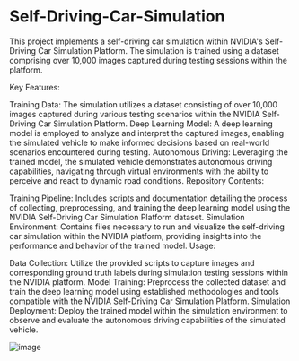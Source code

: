 # Self-Driving-Car-Simulation
This project implements a self-driving car simulation within NVIDIA's Self-Driving Car Simulation Platform. The simulation is trained using a dataset comprising over 10,000 images captured during testing sessions within the platform.

Key Features:

Training Data: The simulation utilizes a dataset consisting of over 10,000 images captured during various testing scenarios within the NVIDIA Self-Driving Car Simulation Platform.
Deep Learning Model: A deep learning model is employed to analyze and interpret the captured images, enabling the simulated vehicle to make informed decisions based on real-world scenarios encountered during testing.
Autonomous Driving: Leveraging the trained model, the simulated vehicle demonstrates autonomous driving capabilities, navigating through virtual environments with the ability to perceive and react to dynamic road conditions.
Repository Contents:

Training Pipeline: Includes scripts and documentation detailing the process of collecting, preprocessing, and training the deep learning model using the NVIDIA Self-Driving Car Simulation Platform dataset.
Simulation Environment: Contains files necessary to run and visualize the self-driving car simulation within the NVIDIA platform, providing insights into the performance and behavior of the trained model.
Usage:

Data Collection: Utilize the provided scripts to capture images and corresponding ground truth labels during simulation testing sessions within the NVIDIA platform.
Model Training: Preprocess the collected dataset and train the deep learning model using established methodologies and tools compatible with the NVIDIA Self-Driving Car Simulation Platform.
Simulation Deployment: Deploy the trained model within the simulation environment to observe and evaluate the autonomous driving capabilities of the simulated vehicle.

![image](https://github.com/Arfan12630/Self-Driving-Car-Simulation/assets/87868992/f33bbaa3-755a-4b37-a34e-1437b64fe2b6)

